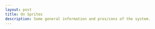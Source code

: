```yaml
---
layout: post
title: On Sprites
description: Some general information and pros/cons of the system.
---
```

